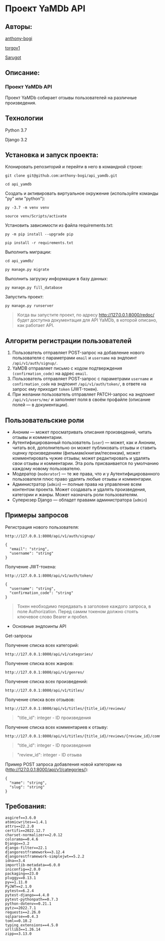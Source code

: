 # Проект YaMDb API
## Авторы:

[anthony-bogi](https://github.com/anthony-bogi)

[torgov1](https://github.com/torgov1)

[Sarugot](https://github.com/Sarugot)


## Описание:
### Проект YaMDb API

Проект YaMDb собирает отзывы пользователей на различные произведения.


## Технологии

Python 3.7

Django 3.2


## Установка и запуск проекта:

Клонировать репозиторий и перейти в него в командной строке:

```
git clone git@github.com:anthony-bogi/api_yamdb.git
```

```
cd api_yamdb
```

Cоздать и активировать виртуальное окружение (используйте команды "py" или "python"):

```
py -3.7 -m venv venv
```

```
source venv/Scripts/activate
```

Установить зависимости из файла requirements.txt:

```
py -m pip install --upgrade pip
```

```
pip install -r requirements.txt
```

Выполнить миграции:

```
cd api_yamdb/
```

```
py manage.py migrate
```

Выполнить загрузку информации в базу данных:

```
py manage.py fill_database
```

Запустить проект:

```
py manage.py runserver
```

>Когда вы запустите проект, по адресу http://127.0.0.1:8000/redoc/ будет доступна документация для API YaMDb, в которой описано, как работает API.


## Алгоритм регистрации пользователей

1. Пользователь отправляет POST-запрос на добавление нового пользователя с параметрами ```email``` и ```username``` на эндпоинт ```/api/v1/auth/signup/```.
2. YaMDB отправляет письмо с кодом подтверждения ```(confirmation_code)``` на адрес ```email```.
3. Пользователь отправляет POST-запрос с параметрами ```username``` и ```confirmation_code``` на эндпоинт ```/api/v1/auth/token/```, в ответе на запрос ему приходит ```token``` (JWT-токен).
4. При желании пользователь отправляет PATCH-запрос на эндпоинт ```/api/v1/users/me/``` и заполняет поля в своём профайле (описание полей — в документации).

## Пользовательские роли

* Аноним — может просматривать описания произведений, читать отзывы и комментарии.
* Аутентифицированный пользователь (```user```) — может, как и Аноним, читать всё, дополнительно он может публиковать отзывы и ставить оценку произведениям (фильмам/книгам/песенкам), может комментировать чужие отзывы; может редактировать и удалять свои отзывы и комментарии. Эта роль присваивается по умолчанию каждому новому пользователю.
* Модератор (```moderator```) — те же права, что и у Аутентифицированного пользователя плюс право удалять любые отзывы и комментарии.
* Администратор (```admin```) — полные права на управление всем контентом проекта. Может создавать и удалять произведения, категории и жанры. Может назначать роли пользователям.
* Суперюзер Django — обладет правами администратора (```admin```)


## Примеры запросов

Регистрация нового пользователя:
```
http://127.0.0.1:8000/api/v1/auth/signup/
```
```
{
  "email": "string",
  "username": "string"
}
```

Получение JWT-токена:
```
http://127.0.0.1:8000/api/v1/auth/token/
```
```
{
  "username": "string",
  "confirmation_code": "string"
}
```

> Токен необходимо передавать в заголовке каждого запроса, в поле Authorization. Перед самим токеном должно стоять ключевое слово Bearer и пробел.

* Основные эндпоинты API

Get-запросы

Получение списка всех категорий:
```
http://127.0.0.1:8000/api/v1/categories/
```

Получение списка всех жанров:
```
http://127.0.0.1:8000/api/v1/genres/
```

Получение списка всех произведений:
```
http://127.0.0.1:8000/api/v1/titles/
```

Получение списка всех отзывов:
```
http://127.0.0.1:8000/api/v1/titles/{title_id}/reviews/
```
> "title_id": integer - ID произведения

Получение списка всех комментариев к отзыву:
```
http://127.0.0.1:8000/api/v1/titles/{title_id}/reviews/{review_id}/comments/
```
> "title_id": integer - ID произведения

> "review_id": integer - ID отзыва

Пример POST запроса добавления новой категории на (http://127.0.0.1:8000/api/v1/categories/):
```
{
  "name": "string",
  "slug": "string"
}
```

## Требования:
```
asgiref==3.6.0
atomicwrites==1.4.1
attrs==22.2.0
certifi==2022.12.7
charset-normalizer==2.0.12
colorama==0.4.6
Django==3.2
django-filter==22.1
djangorestframework==3.12.4
djangorestframework-simplejwt==5.2.2
idna==3.4
importlib-metadata==6.0.0
iniconfig==2.0.0
packaging==23.0
pluggy==0.13.1
py==1.11.0
PyJWT==2.1.0
pytest==6.2.4
pytest-django==4.4.0
pytest-pythonpath==0.7.3
python-dotenv==0.21.1
pytz==2022.7.1
requests==2.26.0
sqlparse==0.4.3
toml==0.10.2
typing_extensions==4.5.0
urllib3==1.26.14
zipp==3.13.0
```
